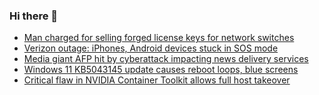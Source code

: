 ### Hi there 👋

<!--START_SECTION:feed-->
* [Man charged for selling forged license keys for network switches](https://www.bleepingcomputer.com/news/legal/man-charged-for-selling-forged-license-keys-for-network-switches/)
* [Verizon outage: iPhones, Android devices stuck in SOS mode](https://www.bleepingcomputer.com/news/technology/iphones-android-devices-stuck-in-sos-mode-after-verizon-outage/)
* [Media giant AFP hit by cyberattack impacting news delivery services](https://www.bleepingcomputer.com/news/security/media-giant-afp-hit-by-cyberattack-impacting-news-delivery-services/)
* [Windows 11 KB5043145 update causes reboot loops, blue screens](https://www.bleepingcomputer.com/news/microsoft/windows-11-kb5043145-update-causes-reboot-loops-blue-screens/)
* [Critical flaw in NVIDIA Container Toolkit allows full host takeover](https://www.bleepingcomputer.com/news/security/critical-flaw-in-nvidia-container-toolkit-allows-full-host-takeover/)
<!--END_SECTION:feed-->

<!--
**frankenk/frankenk** is a ✨ _special_ ✨ repository because its `README.md` (this file) appears on your GitHub profile.

Here are some ideas to get you started:

- 🔭 I’m currently working on ...
- 🌱 I’m currently learning ...
- 👯 I’m looking to collaborate on ...
- 🤔 I’m looking for help with ...
- 💬 Ask me about ...
- 📫 How to reach me: ...
- 😄 Pronouns: ...
- ⚡ Fun fact: ...
-->



